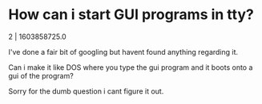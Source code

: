 # How can i start GUI programs in tty?

2 | 1603858725.0

I've done a fair bit of googling but havent found anything regarding it.

Can i make it like DOS where you type the gui program and it boots onto a gui of the program?

Sorry for the dumb question i cant figure it out.